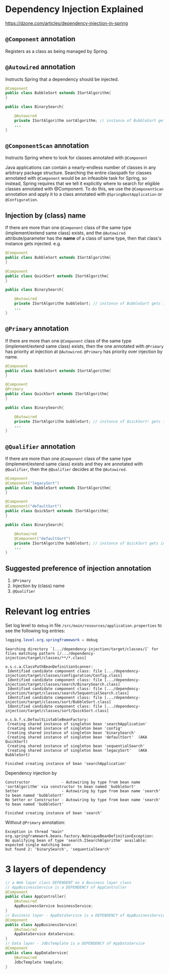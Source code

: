 # Dependency Injection Explained
https://dzone.com/articles/dependency-injection-in-spring

## `@Component` annotation
Registers as a class as being managed by Spring.

## `@Autowired` annotation
Instructs Spring that a dependency should be injected.
```Java
@Component
public class BubbleSort extends ISortAlgorithm{
}

public class BinarySearch{

    @Autowired
    private ISortAlgorithm sortAlgorithm; // instance of BubbleSort gets injected
    ...
}
```

## `@ComponentScan` annotation
Instructs Spring where to look for classes annotated with `@Component`

Java applications can contain a nearly-endless number of classes in any arbitrary package structure. Searching the entire classpath for classes annotated with `@Component` would be an infeasible task for Spring, so instead, Spring requires that we tell it explicitly where to search for eligible classes annotated with @Component. To do this, we use the `@ComponentScan` annotation and apply it to a class annotated with `@SpringBootApplication` or `@Configuration`.

## Injection by (class) name
If there are more than one `@Component` class of the same type (implement/extend same class) exists, and the `@Autowired` attribute/parameter has the **name** of a class of same type, then that class's instance gets injected. e.g.
```Java
@Component
public class BubbleSort extends ISortAlgorithm{
}

@Component
public class QuickSort extends ISortAlgorithm{
}

public class BinarySearch{

    @Autowired
    private ISortAlgorithm bubbleSort; // instance of BubbleSort gets injected
    ...
}
```

## `@Primary` annotation
If there are more than one `@Component` class of the same type (implement/extend same class) exists, then the one annotated with `@Primary` has priority at injection at `@Autowired`. `@Primary` has priority over injection by name.
```Java
@Component
public class BubbleSort extends ISortAlgorithm{
}

@Component
@Primary
public class QuickSort extends ISortAlgorithm{
}

public class BinarySearch{

    @Autowired
    private ISortAlgorithm bubbleSort; // instance of QuickSort! gets injected
    ...
}
```

## `@Qualifier` annotation
If there are more than one `@Component` class of the same type (implement/extend same class) exists and they are annotated  with `@Qualifier`, then the `@Qualifier` decides at the `@Autowired`.
```Java
@Component
@Component("legacySort")
public class BubbleSort extends ISortAlgorithm{
}

@Component
@Component("defaultSort")
public class QuickSort extends ISortAlgorithm{
}

public class BinarySearch{

    @Autowired
    @Component("defaultSort")
    private ISortAlgorithm bubbleSort; // instance of QuickSort gets injected
    ...
}
```

## Suggested preference of injection annotation
1. `@Primary`
2. Injection by (class) name
3. `@Qualifier`

# Relevant log entries
Set log level to `debug` in file `/src/main/resources/application.properties` to see the following log entries:
```Java
logging.level.org.springframework = debug
```

```
Searching directory `[.../dependency-injection/target/classes/]` for files matching pattern [/.../dependency-injection/target/classes/**/*.class]

o.s.c.a.ClassPathBeanDefinitionScanner:
 Identified candidate component class: file [.../dependency-injection/target/classes/configuration/Config.class]
 Identified candidate component class: file [.../dependency-injection/target/classes/search/BinarySearch.class]
 Identified candidate component class: file [.../dependency-injection/target/classes/search/SequentialSearch.class]
 Identified candidate component class: file [.../dependency-injection/target/classes/sort/BubbleSort.class]
 Identified candidate component class: file [.../dependency-injection/target/classes/sort/QuickSort.class]

o.s.b.f.s.DefaultListableBeanFactory:
 Creating shared instance of singleton bean 'searchApplication'
 Creating shared instance of singleton bean 'config'
 Creating shared instance of singleton bean 'binarySearch'
 Creating shared instance of singleton bean 'defaultSort'  (AKA QuickSort)
 Creating shared instance of singleton bean 'sequentialSearch'
 Creating shared instance of singleton bean 'legacySort'   (AKA BubbleSort)

Finished creating instance of bean 'searchApplication'
```

Dependency injection by
```
Constructor              - Autowiring by type from bean name 'sortAlgorithm' via constructor to bean named 'bubbleSort'
Setter                   - Autowiring by type from bean name 'search' to bean named 'bubbleSort'
No Setter or Constructor - Autowiring by type from bean name 'search' to bean named 'bubbleSort'

Finished creating instance of bean 'search'
```

Without `@Primary` annotation:
```
Exception in thread "main" org.springframework.beans.factory.NoUniqueBeanDefinitionException:
No qualifying bean of type 'search.ISearchAlgorithm' available: expected single matching bean
but found 2: 'binarySearch', 'sequentialSearch'
```

# 3 layers of dependency
```Java
// a Web layer class DEPENDENT on a Business layer class
// AppBusinessService is a DEPENDENCY of AppController
@Component
public class AppController{
    @Autowired
    AppBusinessService businessService;
}
// Business layer - AppDataService is a DEPENDENCY of AppBusinessService
@Component
public class AppBusinessService{
    @Autowired
    AppDataService dataService;
}
// Data layer - JdbcTemplate is a DEPENDENCY of AppDataService
@Component
public class AppDataService{
    @Autowired
    JdbcTemplate template;
}
```